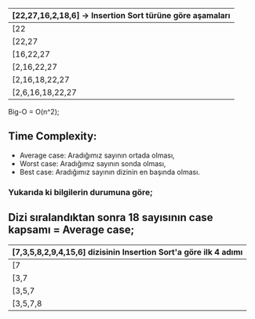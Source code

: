 | [22,27,16,2,18,6] -> Insertion Sort türüne göre aşamaları |
| ------------------------------------------------------------------|
| [22|27,16,2,18,6] |
| [22,27|16,2,18,6] |
| [16,22,27|2,18,6] |
| [2,16,22,27|18,6] |
| [2,16,18,22,27|6] |
| [2,6,16,18,22,27|] |

Big-O = O(n^2);

## Time Complexity: 
+ Average case: Aradığımız sayının ortada olması,
+ Worst case: Aradığımız sayının sonda olması, 
+ Best case: Aradığımız sayının dizinin en başında olması. 
### Yukarıda ki bilgilerin durumuna göre; 
## Dizi sıralandıktan sonra 18 sayısının case kapsamı = Average case;

| [7,3,5,8,2,9,4,15,6]  dizisinin Insertion Sort'a göre ilk 4 adımı |
| ------------------------------------------------------------------|
| [7|3,5,8,2,9,4,15,6] |
| [3,7|5,8,2,9,4,15,6] | 
| [3,5,7|8,2,9,4,15,6] | 
| [3,5,7,8|2,9,4,15,6] | 
